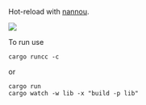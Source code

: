 Hot-reload with [nannou](https://nannou.cc/).

![](https://robert.kra.hn/posts/hot-reloading-rust/nannou-hot-example.GIF)


To run use

```shell
cargo runcc -c
```

or

```shell
cargo run
cargo watch -w lib -x "build -p lib"
```
